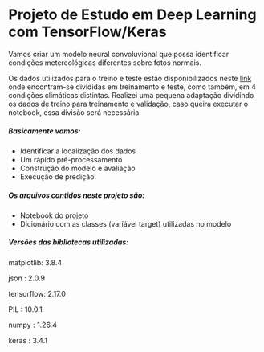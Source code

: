 # Projeto de Estudo em Deep Learning com TensorFlow/Keras



Vamos criar um modelo neural convoluvional que possa identificar condições metereológicas diferentes sobre fotos normais.

Os dados utilizados para o treino e teste estão disponibilizados neste [link](https://www.kaggle.com/datasets/rahul29g/weatherdataset) onde encontram-se divididas em treinamento e teste, como também, em 4 condições climáticas distintas. Realizei uma pequena adaptação dividindo os dados de treino para treinamento e validação, caso queira executar o notebook, essa divisão será necessária.

##### Basicamente vamos:

- Identificar a localização dos dados
- Um rápido pré-processamento
- Construção do modelo e avaliação
- Execução de predição.



##### Os arquivos contidos neste projeto são:

- Notebook do projeto
- Dicionário com as classes (varíável target) utilizadas no modelo



##### Versões das bibliotecas utilizadas:

matplotlib: 3.8.4 

json      : 2.0.9

tensorflow: 2.17.0

PIL       : 10.0.1

numpy     : 1.26.4

keras     : 3.4.1